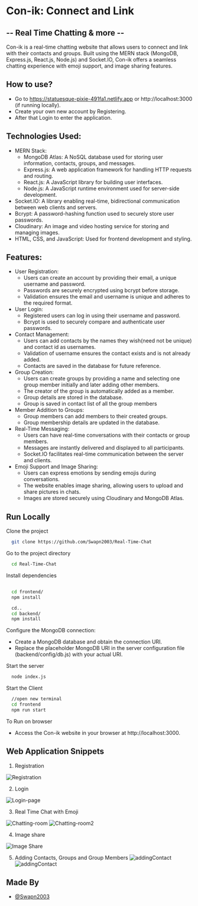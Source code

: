 # **Con-ik: Connect and Link** 
##  -- Real Time Chatting & more -- 


Con-ik is a real-time chatting website that allows users to connect and link with their contacts and groups. Built using the MERN stack (MongoDB, Express.js, React.js, Node.js) and Socket.IO, Con-ik offers a seamless chatting experience with emoji support, and image sharing features.

## How to use?
 - Go to https://statuesque-pixie-491fa1.netlify.app or http://localhost:3000 (if running locally).
 - Create your own new account by Registering.
 - After that Login to enter the application. 

## Technologies Used:

-	MERN Stack:
    - MongoDB Atlas: A NoSQL database used for storing user information, contacts, groups, and messages.
    -	Express.js: A web application framework for handling HTTP requests and routing.
    -	React.js: A JavaScript library for building user interfaces.
    -	Node.js: A JavaScript runtime environment used for server-side development.
-	Socket.IO: A library enabling real-time, bidirectional communication between web clients and servers.
-	Bcrypt: A password-hashing function used to securely store user passwords.
-	Cloudinary: An image and video hosting service for storing and managing images.
-	HTML, CSS, and JavaScript: Used for frontend development and styling.

## Features:

-	User Registration:
    -	Users can create an account by providing their email, a unique username and password.
    -	Passwords are securely encrypted using bcrypt before storage.
    -	Validation ensures the email and username is unique and adheres to the required format.
-	User Login:
    -	Registered users can log in using their username and password.
    -	Bcrypt is used to securely compare and authenticate user passwords.
-	Contact Management:
    -	Users can add contacts by the names they wish(need not be unique) and contact id as usernames.
    -	Validation of username ensures the contact exists and is not already added.
    -	Contacts are saved in the database for future reference.
-	Group Creation:
    -	Users can create groups by providing a name and selecting one group member initially and later adding other members.
    -	The creator of the group is automatically added as a member.
    -	Group details are stored in the database.
    -	Group is saved in contact list of all the group members
-	Member Addition to Groups:
    -	Group members can add members to their created groups.
    -	Group membership details are updated in the database.
-	Real-Time Messaging:
    -	Users can have real-time conversations with their contacts or group members.
    -	Messages are instantly delivered and displayed to all participants.
    -	Socket.IO facilitates real-time communication between the server and clients.
-	Emoji Support and Image Sharing:
    -	Users can express emotions by sending emojis during conversations.
    -	The website enables image sharing, allowing users to upload and share pictures in chats.
    -	Images are stored securely using Cloudinary and MongoDB Atlas.

## Run Locally

Clone the project

```bash
  git clone https://github.com/Swapn2003/Real-Time-Chat
```

Go to the project directory

```bash
  cd Real-Time-Chat
```

Install dependencies

```bash
 
  cd frontend/
  npm install
```
```bash 
  cd..
  cd backend/
  npm install
```
Configure the MongoDB connection:
-	Create a MongoDB database and obtain the connection URI.
-	Replace the placeholder MongoDB URI in the server configuration file (backend/config/db.js) with your actual URI.



Start the server

```bash
  node index.js
```
Start the Client

```bash
  //open new terminal
  cd frontend
  npm run start
```
To Run on browser
-	Access the Con-ik website in your browser at http://localhost:3000.



## Web Application Snippets


1. Registration

![Registration](./Real-Time-Chat/real-chat-snippets/register.png)

2. Login

![Login-page](./Real-Time-Chat/real-chat-snippets/login.png)

3. Real Time Chat with Emoji 

![Chatting-room](./Real-Time-Chat/real-chat-snippets/chatpaneafterregister.png)
![Chatting-room2](./Real-Time-Chat/real-chat-snippets/realTimeChat.png)

4. Image share

![Image Share](./Real-Time-Chat/real-chat-snippets/imageShare.png)

5. Adding Contacts, Groups and Group Members
![addingContact](./Real-Time-Chat/real-chat-snippets/addingGroups.png)
![addingContact](./Real-Time-Chat/real-chat-snippets/addingContact.png)


## Made By

- [@Swapn2003](https://github.com/Swapn2003)

